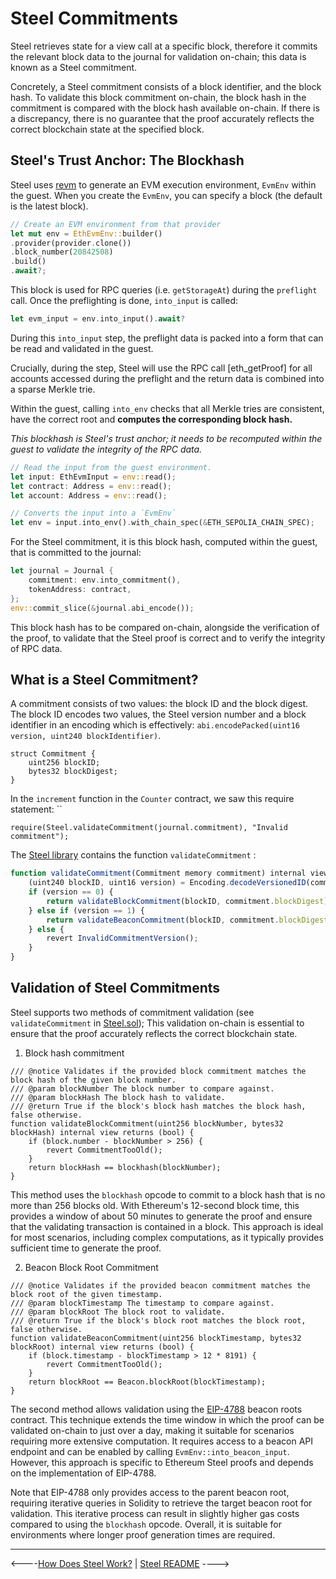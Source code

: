 # Steel Commitments

Steel retrieves state for a view call at a specific block, therefore it commits the relevant block data to the journal for validation on-chain; this data is known as a Steel commitment. 

Concretely, a Steel commitment consists of a block identifier, and the block hash. To validate this block commitment on-chain, the block hash in the commitment is compared with the block hash available on-chain. If there is a discrepancy, there is no guarantee that the proof accurately reflects the correct blockchain state at the specified block.

## Steel's Trust Anchor: The Blockhash

Steel uses [revm] to generate an EVM execution environment, `EvmEnv` within the guest. When you create the `EvmEnv`, you can specify a block (the default is the latest block).

```rust
// Create an EVM environment from that provider 
let mut env = EthEvmEnv::builder()
.provider(provider.clone())
.block_number(20842508)
.build()
.await?;
```

This block is used for RPC queries (i.e. `getStorageAt`) during the `preflight` call. Once the preflighting is done, `into_input` is called:

```rust
let evm_input = env.into_input().await?
```

During this `into_input` step, the preflight data is packed into a form that can be read and validated in the guest.

Crucially, during the step, Steel will use the RPC call [eth\_getProof] for all accounts accessed during the preflight and the return data is combined into a sparse Merkle trie.

Within the guest, calling `into_env` checks that all Merkle tries are consistent, have the correct root and **computes the corresponding block hash.**

*This blockhash is Steel's trust anchor; it needs to be recomputed within the guest to validate the integrity of the RPC data.*

```rust
// Read the input from the guest environment.
let input: EthEvmInput = env::read();
let contract: Address = env::read();
let account: Address = env::read();

// Converts the input into a `EvmEnv`
let env = input.into_env().with_chain_spec(&ETH_SEPOLIA_CHAIN_SPEC);
```

For the Steel commitment, it is this block hash, computed within the guest, that is committed to the journal:

```rust
let journal = Journal {
	commitment: env.into_commitment(),
	tokenAddress: contract,
};
env::commit_slice(&journal.abi_encode());
```

This block hash has to be compared on-chain, alongside the verification of the proof, to validate that the Steel proof is correct and to verify the integrity of RPC data.

## What is a Steel Commitment?

A commitment consists of two values: the block ID and the block digest.  The block ID encodes two values, the Steel version number and a block identifier in an encoding which is effectively: `abi.encodePacked(uint16 version, uint240 blockIdentifier)`.

```solidity
struct Commitment {
	uint256 blockID;
	bytes32 blockDigest;
}
```

In the `increment` function in the `Counter` contract, we saw this require statement: \`\`

```solidity
require(Steel.validateCommitment(journal.commitment), "Invalid commitment");
```

The [Steel library](https://github.com/risc0/risc0-ethereum/blob/main/contracts/src/steel/Steel.sol) contains the function `validateCommitment` :

```javascript
function validateCommitment(Commitment memory commitment) internal view returns (bool) {
	(uint240 blockID, uint16 version) = Encoding.decodeVersionedID(commitment.blockID);
	if (version == 0) {
		return validateBlockCommitment(blockID, commitment.blockDigest);
	} else if (version == 1) {
		return validateBeaconCommitment(blockID, commitment.blockDigest);
	} else {
		revert InvalidCommitmentVersion();
	}
}
```

## Validation of Steel Commitments

Steel supports two methods of commitment validation (see `validateCommitment` in [Steel.sol]); This validation on-chain is essential to ensure that the proof accurately reflects the correct blockchain state.

1. Block hash commitment

```solidity
/// @notice Validates if the provided block commitment matches the block hash of the given block number.
/// @param blockNumber The block number to compare against.
/// @param blockHash The block hash to validate.
/// @return True if the block's block hash matches the block hash, false otherwise.
function validateBlockCommitment(uint256 blockNumber, bytes32 blockHash) internal view returns (bool) {
	if (block.number - blockNumber > 256) {
		revert CommitmentTooOld();
	}
	return blockHash == blockhash(blockNumber);
}
```

This method uses the `blockhash` opcode to commit to a block hash that is no more than 256 blocks old. With Ethereum's 12-second block time, this provides a window of about 50 minutes to generate the proof and ensure that the validating transaction is contained in a block. This approach is ideal for most scenarios, including complex computations, as it typically provides sufficient time to generate the proof.

2. Beacon Block Root Commitment

```solidity
/// @notice Validates if the provided beacon commitment matches the block root of the given timestamp.
/// @param blockTimestamp The timestamp to compare against.
/// @param blockRoot The block root to validate.
/// @return True if the block's block root matches the block root, false otherwise.
function validateBeaconCommitment(uint256 blockTimestamp, bytes32 blockRoot) internal view returns (bool) {
	if (block.timestamp - blockTimestamp > 12 * 8191) {
		revert CommitmentTooOld();
	}
	return blockRoot == Beacon.blockRoot(blockTimestamp);
}
```

The second method allows validation using the [EIP-4788] beacon roots contract. This technique extends the time window in which the proof can be validated on-chain to just over a day, making it suitable for scenarios requiring more extensive computation. It requires access to a beacon API endpoint and can be enabled by calling `EvmEnv::into_beacon_input`. However, this approach is specific to Ethereum Steel proofs and depends on the implementation of EIP-4788.

Note that EIP-4788 only provides access to the parent beacon root, requiring iterative queries in Solidity to retrieve the target beacon root for validation. This iterative process can result in slightly higher gas costs compared to using the `blockhash` opcode. Overall, it is suitable for environments where longer proof generation times are required.  

---

<----[How Does Steel Work?](./how-does-steel-work.md) | [Steel README](../README.md) ---->

[revm]: https://docs.rs/revm/latest/revm/
[eth_getProof]: https://docs.alchemy.com/reference/eth-getproof
[Steel library]: https://github.com/risc0/risc0-ethereum/blob/main/contracts/src/steel/Steel.sol
[Steel.sol]: https://github.com/risc0/risc0-ethereum/blob/main/contracts/src/steel/Steel.sol
[EIP-4788]: https://eips.ethereum.org/EIPS/eip-4788
[How Does Steel Work?]: ./how-does-steel-work.md
[Steel README]: ../README.md
